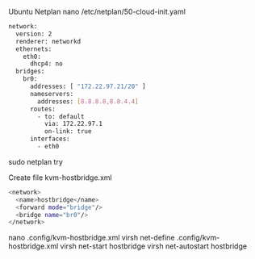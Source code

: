 Ubuntu Netplan
nano /etc/netplan/50-cloud-init.yaml

```sh
network:
  version: 2
  renderer: networkd
  ethernets:
    eth0:
      dhcp4: no
  bridges:
    br0:
      addresses: [ "172.22.97.21/20" ]
      nameservers:
        addresses: [8.8.8.8,8.8.4.4]
      routes:
        - to: default
          via: 172.22.97.1
          on-link: true
      interfaces:
        - eth0
```

sudo netplan try

Create file kvm-hostbridge.xml

```sh
<network>
  <name>hostbridge</name>
  <forward mode="bridge"/>
  <bridge name="br0"/>
</network>
```

nano .config/kvm-hostbridge.xml
virsh net-define .config/kvm-hostbridge.xml
virsh net-start hostbridge
virsh net-autostart hostbridge
